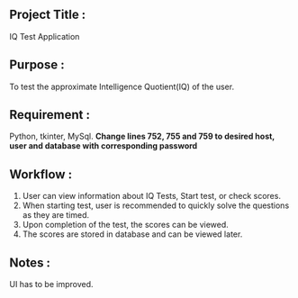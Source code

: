 <h2>Project Title :</h2> IQ Test Application
<h2>Purpose :</h2> To test the approximate Intelligence Quotient(IQ) of the user.
<h2>Requirement :</h2> Python, tkinter, MySql. <b>Change lines 752, 755 and 759 to desired host, user and database with corresponding password</b>
<h2>Workflow :</h2>
<ol>
  <li>User can view information about IQ Tests, Start test, or check scores.
  <li>When starting test, user is recommended to quickly solve the questions as they are timed.
  <li>Upon completion of the test, the scores can be viewed.
  <li>The scores are stored in database and can be viewed later.
</ol>
<h2>Notes :</h2> UI has to be improved.
